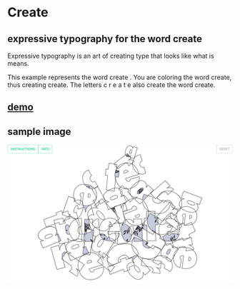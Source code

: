 # Create
## expressive typography for the word create

Expressive typography is an art of creating type that looks like what is means.

This example represents the word create . You are coloring the word create, thus creating create. 
The letters c r e a t e also create the word create.

## [demo](https://ccowen.github.io/colorCreate/)

## sample image
![Expressive Typography - Color Create](assets/images/colorCreateSnapshot.png?raw=true "Title")


